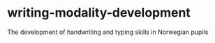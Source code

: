 # writing-modality-development
The development of handwriting and typing skills in Norwegian pupils
